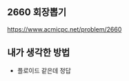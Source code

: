 ## 2660 회장뽑기

<https://www.acmicpc.net/problem/2660>

## 내가 생각한 방법

<!-- ![이미지](./img.png) -->

- 플로이드 같은데 정답
